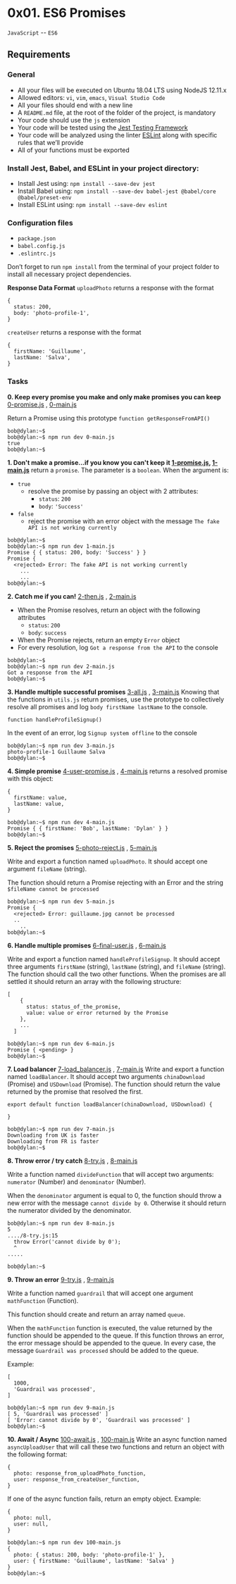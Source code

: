 # 0x01. ES6 Promises
`JavaScript` -- `ES6`

## Requirements
### General
-   All your files will be executed on Ubuntu 18.04 LTS using NodeJS 12.11.x
-   Allowed editors:  `vi`,  `vim`,  `emacs`,  `Visual Studio Code`
-   All your files should end with a new line
-   A  `README.md`  file, at the root of the folder of the project, is mandatory
-   Your code should use the  `js`  extension
-   Your code will be tested using the  [Jest Testing Framework](https://intranet.alxswe.com/rltoken/ECZpKsJ3fm1qRA7lDyhd_Q "Jest Testing Framework")
-   Your code will be analyzed using the linter  [ESLint](https://intranet.alxswe.com/rltoken/Ttd9w5jERwTErJW3DDbVoQ "ESLint")  along with specific rules that we’ll provide
-   All of your functions must be exported

### Install Jest, Babel, and ESLint in your project directory:
-   Install Jest using:  `npm install --save-dev jest`
-   Install Babel using:  `npm install --save-dev babel-jest @babel/core @babel/preset-env`
-   Install ESLint using:  `npm install --save-dev eslint`

### Configuration files
-  `package.json`
- `babel.config.js`
- `.eslintrc.js`

Don’t forget to run  `npm install`  from the terminal of your project folder to install all necessary project dependencies.

**Response Data Format**
`uploadPhoto`  returns a response with the format
```
{
  status: 200,
  body: 'photo-profile-1',
}
```

`createUser`  returns a response with the format
```
{
  firstName: 'Guillaume',
  lastName: 'Salva',
}
```

### Tasks
**0. Keep every promise you make and only make promises you can keep**
[0-promise.js](0-promise.js) , [0-main.js](0-main.js)

Return a Promise using this prototype  `function getResponseFromAPI()`

```
bob@dylan:~$ 
bob@dylan:~$ npm run dev 0-main.js 
true
bob@dylan:~$ 
```

**1. Don't make a promise...if you know you can't keep it
[1-promise.js](1-promise.js),   [1-main.js](1-main.js)**
return a  `promise`. The parameter is a  `boolean`.
When the argument is:
-   `true`
    -   resolve the promise by passing an object with 2 attributes:
        -   `status`:  `200`
        -   `body`:  `'Success'`
-   `false`
    -   reject the promise with an error object with the message  `The fake API is not working currently`

```
bob@dylan:~$ 
bob@dylan:~$ npm run dev 1-main.js 
Promise { { status: 200, body: 'Success' } }
Promise {
  <rejected> Error: The fake API is not working currently
    ...
    ...
bob@dylan:~$ 
```

**2. Catch me if you can!**
[2-then.js](2-then.js) ,  [2-main.js](2-main.js)
-   When the Promise resolves, return an object with the following attributes
    -   `status`:  `200`
    -   `body`:  `success`
-   When the Promise rejects, return an empty  `Error`  object
-   For every resolution, log  `Got a response from the API`  to the console

```
bob@dylan:~$ 
bob@dylan:~$ npm run dev 2-main.js 
Got a response from the API
bob@dylan:~$ 
```

**3. Handle multiple successful promises**
[3-all.js](3-all.js) , [3-main.js](3-main.js)
Knowing that the functions in  `utils.js`  return promises, use the prototype to collectively resolve all promises and log  `body firstName lastName`  to the console.
```
function handleProfileSignup()
```
In the event of an error, log  `Signup system offline`  to the console
```
bob@dylan:~$ npm run dev 3-main.js 
photo-profile-1 Guillaume Salva
bob@dylan:~$ 
```
**4. Simple promise**
[4-user-promise.js](4-user-promise.js) , [4-main.js](4-main.js)
returns a resolved promise with this object:
```
{
  firstName: value,
  lastName: value,
}
```
```
bob@dylan:~$ npm run dev 4-main.js 
Promise { { firstName: 'Bob', lastName: 'Dylan' } }
bob@dylan:~$ 
```

**5. Reject the promises**
[5-photo-reject.js](5-photo-reject.js) , [5-main.js](5-main.js)

Write and export a function named  `uploadPhoto`. It should accept one argument  `fileName`  (string).

The function should return a Promise rejecting with an Error and the string  `$fileName cannot be processed`
```
bob@dylan:~$ npm run dev 5-main.js 
Promise {
  <rejected> Error: guillaume.jpg cannot be processed
  ..
    ..
bob@dylan:~$ 
```
**6. Handle multiple promises**
[6-final-user.js](6-final-user.js) , [6-main.js](6-main.js)

Write and export a function named  `handleProfileSignup`. It should accept three arguments  `firstName`  (string),  `lastName`  (string), and  `fileName`  (string). The function should call the two other functions. When the promises are all settled it should return an array with the following structure:
```
[
    {
      status: status_of_the_promise,
      value: value or error returned by the Promise
    },
    ...
  ]
```

```
bob@dylan:~$ npm run dev 6-main.js 
Promise { <pending> }
bob@dylan:~$ 
```

**7. Load balancer**
[7-load_balancer.js](7-load_balancer.js) , [7-main.js](7-main.js)
Write and export a function named  `loadBalancer`. It should accept two arguments  `chinaDownload`  (Promise) and  `USDownload`  (Promise).
The function should return the value returned by the promise that resolved the first.
```
export default function loadBalancer(chinaDownload, USDownload) {

}
```
```
bob@dylan:~$ npm run dev 7-main.js 
Downloading from UK is faster
Downloading from FR is faster
bob@dylan:~$ 
```

**8. Throw error / try catch**
[8-try.js](8-try.js) , [8-main.js](8-main.js)

Write a function named  `divideFunction`  that will accept two arguments:  `numerator`  (Number) and  `denominator`  (Number).

When the  `denominator`  argument is equal to 0, the function should throw a new error with the message  `cannot divide by 0`. Otherwise it should return the numerator divided by the denominator.
```
bob@dylan:~$ npm run dev 8-main.js 
5
..../8-try.js:15
  throw Error('cannot divide by 0');
  ^
.....

bob@dylan:~$ 
```

**9. Throw an error**
[9-try.js](9-try.js) , [9-main.js](9-main.js)

Write a function named  `guardrail`  that will accept one argument  `mathFunction`  (Function).

This function should create and return an array named  `queue`.

When the  `mathFunction`  function is executed, the value returned by the function should be appended to the queue. If this function throws an error, the error message should be appended to the queue. In every case, the message  `Guardrail was processed`  should be added to the queue.

Example:
```
[
  1000,
  'Guardrail was processed',
]
```

```
bob@dylan:~$ npm run dev 9-main.js 
[ 5, 'Guardrail was processed' ]
[ 'Error: cannot divide by 0', 'Guardrail was processed' ]
bob@dylan:~$ 
```

**10. Await / Async**
[100-await.js](100-await.js) , [100-main.js](100-main.js)
Write an async function named  `asyncUploadUser`  that will call these two functions and return an object with the following format:
```
{
  photo: response_from_uploadPhoto_function,
  user: response_from_createUser_function,
}
```
If one of the async function fails, return an empty object. Example:

```
{
  photo: null,
  user: null,
}
```

```
bob@dylan:~$ npm run dev 100-main.js 
{
  photo: { status: 200, body: 'photo-profile-1' },
  user: { firstName: 'Guillaume', lastName: 'Salva' }
}
bob@dylan:~$ 
```
